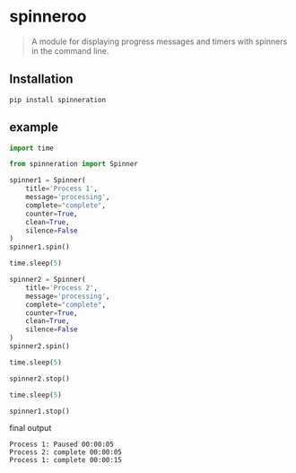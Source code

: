 # spinneroo

> A module for displaying progress messages and timers with spinners in the command line.

## Installation
```
pip install spinneration
```

## example
```python
import time

from spinneration import Spinner

spinner1 = Spinner(
    title='Process 1',
    message='processing',
    complete="complete",
    counter=True,
    clean=True,
    silence=False
)
spinner1.spin()

time.sleep(5)

spinner2 = Spinner(
    title='Process 2',
    message='processing',
    complete="complete",
    counter=True,
    clean=True,
    silence=False
)
spinner2.spin()

time.sleep(5)

spinner2.stop()

time.sleep(5)

spinner1.stop()
```

final output
```
Process 1: Paused 00:00:05       
Process 2: complete 00:00:05     
Process 1: complete 00:00:15
```